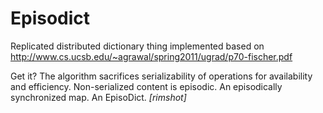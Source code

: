 # Episodict
Replicated distributed dictionary thing implemented based on http://www.cs.ucsb.edu/~agrawal/spring2011/ugrad/p70-fischer.pdf

Get it? The algorithm sacrifices serializability of operations for availability and efficiency. Non-serialized content is episodic. An episodically synchronized map. An EpisoDict. *[rimshot]*
